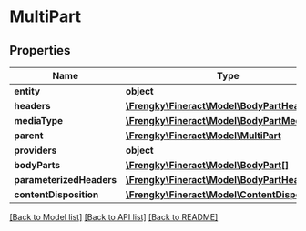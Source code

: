 # MultiPart

## Properties
Name | Type | Description | Notes
------------ | ------------- | ------------- | -------------
**entity** | **object** |  | [optional] 
**headers** | [**\Frengky\Fineract\Model\BodyPartHeaders**](BodyPartHeaders.md) |  | [optional] 
**mediaType** | [**\Frengky\Fineract\Model\BodyPartMediaType**](BodyPartMediaType.md) |  | [optional] 
**parent** | [**\Frengky\Fineract\Model\MultiPart**](MultiPart.md) |  | [optional] 
**providers** | **object** |  | [optional] 
**bodyParts** | [**\Frengky\Fineract\Model\BodyPart[]**](BodyPart.md) |  | [optional] 
**parameterizedHeaders** | [**\Frengky\Fineract\Model\BodyPartHeaders**](BodyPartHeaders.md) |  | [optional] 
**contentDisposition** | [**\Frengky\Fineract\Model\ContentDisposition**](ContentDisposition.md) |  | [optional] 

[[Back to Model list]](../../README.md#documentation-for-models) [[Back to API list]](../../README.md#documentation-for-api-endpoints) [[Back to README]](../../README.md)


